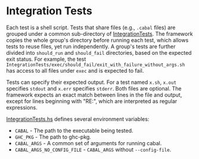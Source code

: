 Integration Tests
=================

Each test is a shell script.  Tests that share files (e.g., `.cabal` files) are
grouped under a common sub-directory of [IntegrationTests].  The framework
copies the whole group's directory before running each test, which allows tests
to reuse files, yet run independently.  A group's tests are further divided into
`should_run` and `should_fail` directories, based on the expected exit status.
For example, the test
`IntegrationTests/exec/should_fail/exit_with_failure_without_args.sh` has access
to all files under `exec` and is expected to fail.

Tests can specify their expected output.  For a test named `x.sh`, `x.out`
specifies `stdout` and `x.err` specifies `stderr`.  Both files are optional.
The framework expects an exact match between lines in the file and output,
except for lines beginning with "RE:", which are interpreted as regular
expressions.

[IntegrationTests.hs] defines several environment variables:

* `CABAL` - The path to the executable being tested.
* `GHC_PKG` - The path to ghc-pkg.
* `CABAL_ARGS` - A common set of arguments for running cabal.
* `CABAL_ARGS_NO_CONFIG_FILE` - `CABAL_ARGS` without `--config-file`.

[IntegrationTests]: IntegrationTests
[IntegrationTests.hs]: IntegrationTests.hs

